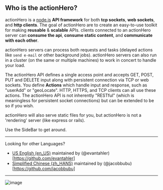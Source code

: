 ## Who is the actionHero?
actionHero is a [node.js](http://nodejs.org) **API framework** for both **tcp sockets**, **web sockets**, and **http clients**.  The goal of actionHero are to create an easy-to-use toolkit for making **reusable** & **scalable** APIs.  clients connected to an actionHero server can **consume the api**, **consume static content**, and **communicate with each other**.

actionHero servers can process both requests and tasks (delayed actions like `send e-mail` or other background jobs).  actionHero servers can also run in a cluster (on the same or multiple machines) to work in concert to handle your load.

The actionHero API defines a single access point and accepts GET, POST, PUT and DELETE input along with persistent connection via TCP or web sockets. You define **Actions** which handle input and response, such as "userAdd" or "geoLocate". HTTP, HTTPS, and TCP clients can all use these actions.  The actionHero API is not inherently "RESTful" (which is meaningless for persistent socket connections) but can be extended to be so if you wish.

actionHero will also serve static files for you, but actionHero is not a 'rendering' server (like express or rails).

Use the SideBar to get around.

---

Looking for other Languages?

- [US English (en_US)](https://github.com/evantahler/actionHero/wiki) maintained by (@evantahler)[https://github.com/evantahler]
- [Simplified Chinese (zh_HANS)](https://github.com/jacobbubu/actionHero-wiki-zh-hans/wiki) maintained by (@jacobbubu)[https://github.com/jacobbubu]

---

![image](https://raw.github.com/evantahler/actionHero/master/public/logo/actionHero.png)